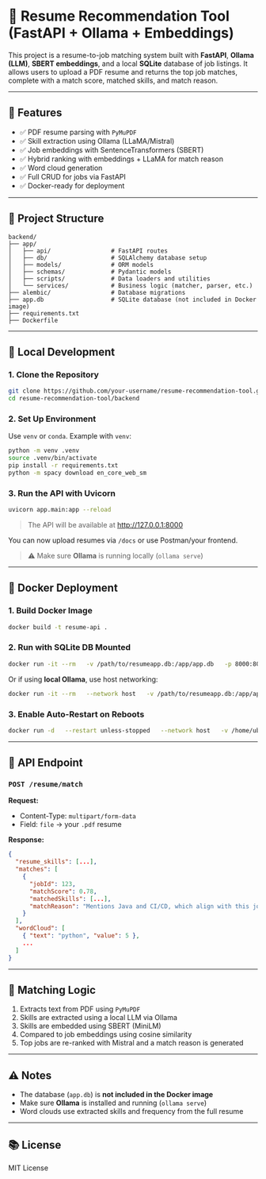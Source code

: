 
# 📄 Resume Recommendation Tool (FastAPI + Ollama + Embeddings)

This project is a resume-to-job matching system built with **FastAPI**, **Ollama (LLM)**, **SBERT embeddings**, and a local **SQLite** database of job listings. It allows users to upload a PDF resume and returns the top job matches, complete with a match score, matched skills, and match reason.

---

## 🚀 Features

- ✅ PDF resume parsing with `PyMuPDF`
- ✅ Skill extraction using Ollama (LLaMA/Mistral)
- ✅ Job embeddings with SentenceTransformers (SBERT)
- ✅ Hybrid ranking with embeddings + LLaMA for match reason
- ✅ Word cloud generation
- ✅ Full CRUD for jobs via FastAPI
- ✅ Docker-ready for deployment

---

## 🧱 Project Structure

```
backend/
├── app/
│   ├── api/                 # FastAPI routes
│   ├── db/                  # SQLAlchemy database setup
│   ├── models/              # ORM models
│   ├── schemas/             # Pydantic models
│   ├── scripts/             # Data loaders and utilities
│   └── services/            # Business logic (matcher, parser, etc.)
├── alembic/                 # Database migrations
├── app.db                   # SQLite database (not included in Docker image)
├── requirements.txt
├── Dockerfile
```

---

## 🧪 Local Development

### 1. Clone the Repository

```bash
git clone https://github.com/your-username/resume-recommendation-tool.git
cd resume-recommendation-tool/backend
```

### 2. Set Up Environment

Use `venv` or `conda`. Example with `venv`:

```bash
python -m venv .venv
source .venv/bin/activate
pip install -r requirements.txt
python -m spacy download en_core_web_sm
```

### 3. Run the API with Uvicorn

```bash
uvicorn app.main:app --reload
```

> The API will be available at http://127.0.0.1:8000

You can now upload resumes via `/docs` or use Postman/your frontend.

> ⚠️ Make sure **Ollama** is running locally (`ollama serve`)

---

## 🐳 Docker Deployment

### 1. Build Docker Image

```bash
docker build -t resume-api .
```

### 2. Run with SQLite DB Mounted

```bash
docker run -it --rm   -v /path/to/resumeapp.db:/app/app.db   -p 8000:8000   resume-api
```

Or if using **local Ollama**, use host networking:

```bash
docker run -it --rm   --network host   -v /path/to/resumeapp.db:/app/app.db   -p 8000:8000   resume-api
```

### 3. Enable Auto-Restart on Reboots

```bash
docker run -d   --restart unless-stopped   --network host   -v /home/ubuntu/resumeapp.db:/app/app.db   -p 8000:8000   resume-api
```

---

## 🔗 API Endpoint

### `POST /resume/match`

**Request:**
- Content-Type: `multipart/form-data`
- Field: `file` → your `.pdf` resume

**Response:**

```json
{
  "resume_skills": [...],
  "matches": [
    {
      "jobId": 123,
      "matchScore": 0.78,
      "matchedSkills": [...],
      "matchReason": "Mentions Java and CI/CD, which align with this job."
    }
  ],
  "wordCloud": [
    { "text": "python", "value": 5 },
    ...
  ]
}
```

---

## 🧠 Matching Logic

1. Extracts text from PDF using `PyMuPDF`
2. Skills are extracted using a local LLM via Ollama
3. Skills are embedded using SBERT (MiniLM)
4. Compared to job embeddings using cosine similarity
5. Top jobs are re-ranked with Mistral and a match reason is generated

---

## ⚠️ Notes

- The database (`app.db`) is **not included in the Docker image**
- Make sure **Ollama** is installed and running (`ollama serve`)
- Word clouds use extracted skills and frequency from the full resume

---

## 📚 License

MIT License
